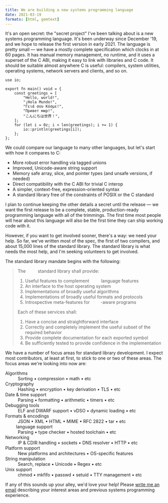 ```yaml
---
title: We are building a new systems programming language
date: 2021-03-19
formats: [html, gemtext]
---
```


It's an open secret: the "secret project" I've been talking about is a new
systems programming language. It's been underway since December '19, and we hope
to release the first version in early 2021. The language is pretty small &mdash;
we have a mostly complete specification which clocks in at 60 pages. It has
manual memory management, no runtime, and it uses a superset of the C ABI,
making it easy to link with libraries and C code. It should be suitable almost
anywhere C is useful: compilers, system utilities, operating systems, network
servers and clients, and so on.

<!--
Hello, clever reader :) I was too lazy to make a dedicated build of Hugo with a
fake name for the language. Since you bothered to check, head to
https://harelang.org for the rest of the details. Please keep it to yourself!
-->
```hare
use io;

export fn main() void = {
	const greetings = [
		"Hello, world!",
		"¡Hola Mundo!",
		"Γειά σου Κόσμε!",
		"Привет мир!",
		"こんにちは世界！",
	];
	for (let i = 0z; i < len(greetings); i += 1) {
		io::println(greetings[i]);
	};
};
```

We could compare our language to many other languages, but let's start with how
it compares to C:

- More robust error handling via tagged unions
- Improved, Unicode-aware string support
- Memory safe array, slice, and pointer types (and unsafe versions, if needed)
- Direct compatibility with the C ABI for trivial C interop
- A simpler, context-free, expression-oriented syntax
- A standard library free of the constraints of POSIX or the C standard

I plan to continue keeping the other details a secret until the release &mdash;
we want the first release to be a complete, stable, production-ready programming
language with all of the trimmings. The first time most people will hear about
this language will also be the first time they can ship working code with it.

However, if you want to get involved sooner, there's a way: we need your help.
So far, we've written most of the spec, the first of two compilers, and about
15,000 lines of the standard library. The standard library is what needs the
most help, and I'm seeking volunteers to get involved.

The standard library mandate begins with the following:

> The <span style="color: transparent">xxxx</span> standard library shall provide:
>
> 1. Useful features to complement <span style="color: transparent">xxxx</span> language features
> 2. An interface to the host operating system
> 3. Implementations of broadly useful algorithms
> 4. Implementations of broadly useful formats and protocols
> 5. Introspective meta-features for <span style="color: transparent">xxxx</span>-aware programs
>
> Each of these services shall:
>
> 1. Have a concise and straightforward interface
> 2. Correctly and completely implement the useful subset of the required behavior
> 3. Provide complete documentation for each exported symbol
> 4. Be sufficiently tested to provide confidence in the implementation

We have a number of focus areas for standard library development. I expect most
contributors, at least at first, to stick to one or two of these areas. The
focus areas we're looking into now are:

<dl>
  <dt>Algorithms</dt>
  <dd>Sorting • compression • math • etc</dd>

  <dt>Cryptography</dt>
  <dd>Hashing • encryption • key derivation • TLS • etc</dd>

  <dt>Date & time support</dt>
  <dd>Parsing • formatting • arithmetic • timers • etc</dd>

  <dt>Debugging tools</dt>
  <dd>ELF and DWARF support • vDSO • dynamic loading • etc</dd>

  <dt>Formats & encodings</dt>
  <dd>JSON • XML • HTML • MIME • RFC 2822 • tar • etc</dd>

  <dt><span style="color: transparent">xxxx</span> language support</dt>
  <dd>Parsing • type checker • hosted toolchain • etc</dd>

  <dt>Networking</dt>
  <dd>IP & CDIR handling • sockets • DNS resolver • HTTP • etc</dd>

  <dt>Platform support</dt>
  <dd>New platforms and architectures • OS-specific features</dd>

  <dt>String manipulation</dt>
  <dd>Search, replace • Unicode • Regex • etc</dd>

  <dt>Unix support</dt>
  <dd>chmod • mkfifo • passwd • setuid • TTY management • etc</dd>
</dl>

If any of this sounds up your alley, we'd love your help! Please [write me an
email](mailto:sir@cmpwn.com) describing your interest areas and previous systems
programming experience.

